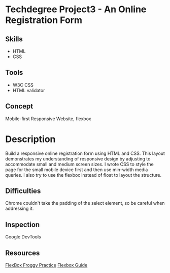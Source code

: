 # Techdegree Project3 - An Online Registration Form

## Skills
* HTML
* CSS

## Tools
* W3C CSS 
* HTML validator

## Concept 
Mobile-first Responsive Website, flexbox

# Description
Build a responsive online registration form using HTML and CSS. This layout demonstrates my understanding of responsive design by adjusting to accommodate small and medium screen sizes. I wrote CSS to style the page for the small mobile device first and then use min-width media queries. I also try to use the flexbox instead of float to layout the structure. 

## Difficulties
Chrome couldn't take the padding of the select element, so be careful when addressing it.

## Inspection
Google DevTools

## Resources
<a href="http://flexboxfroggy.com/">FlexBox Froggy Practice</a>
<a href="https://css-tricks.com/snippets/css/a-guide-to-flexbox/">Flexbox Guide</a>